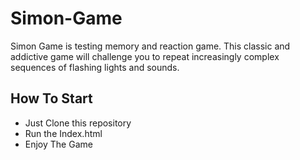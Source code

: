 # Simon-Game

Simon Game is testing memory and reaction game. This classic and addictive game will challenge you to repeat increasingly complex sequences of flashing lights and sounds.

## How To Start

- Just Clone this repository
- Run the Index.html
- Enjoy The Game
